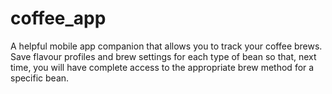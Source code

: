 # coffee_app

A helpful mobile app companion that allows you to track your coffee brews. Save flavour profiles and brew settings for each type of bean so that, next time, you will have complete access to the appropriate brew method for a specific bean.


